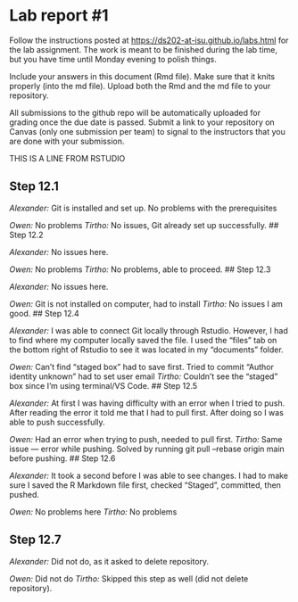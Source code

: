 
<!-- README.md is generated from README.Rmd. Please edit the README.Rmd file -->

# Lab report \#1

Follow the instructions posted at
<https://ds202-at-isu.github.io/labs.html> for the lab assignment. The
work is meant to be finished during the lab time, but you have time
until Monday evening to polish things.

Include your answers in this document (Rmd file). Make sure that it
knits properly (into the md file). Upload both the Rmd and the md file
to your repository.

All submissions to the github repo will be automatically uploaded for
grading once the due date is passed. Submit a link to your repository on
Canvas (only one submission per team) to signal to the instructors that
you are done with your submission.

THIS IS A LINE FROM RSTUDIO

## Step 12.1

*Alexander:* Git is installed and set up. No problems with the
prerequisites

*Owen:* No problems *Tirtho:* No issues, Git already set up
successfully. \## Step 12.2

*Alexander:* No issues here.

*Owen:* No problems *Tirtho:* No problems, able to proceed. \## Step
12.3

*Alexander:* No issues here.

*Owen:* Git is not installed on computer, had to install *Tirtho:* No
issues I am good. \## Step 12.4

*Alexander:* I was able to connect Git locally through Rstudio. However,
I had to find where my computer locally saved the file. I used the
“files” tab on the bottom right of Rstudio to see it was located in my
“documents” folder.

*Owen:* Can’t find “staged box” had to save first. Tried to commit
“Author identity unknown” had to set user email *Tirtho:* Couldn’t see
the “staged” box since I’m using terminal/VS Code. \## Step 12.5

*Alexander:* At first I was having difficulty with an error when I tried
to push. After reading the error it told me that I had to pull first.
After doing so I was able to push successfully.

*Owen:* Had an error when trying to push, needed to pull first.
*Tirtho:* Same issue — error while pushing. Solved by running git pull
–rebase origin main before pushing. \## Step 12.6

*Alexander:* It took a second before I was able to see changes. I had to
make sure I saved the R Markdown file first, checked “Staged”,
committed, then pushed.

*Owen:* No problems here *Tirtho:* No problems

## Step 12.7

*Alexander:* Did not do, as it asked to delete repository.

*Owen:* Did not do *Tirtho:* Skipped this step as well (did not delete
repository).
